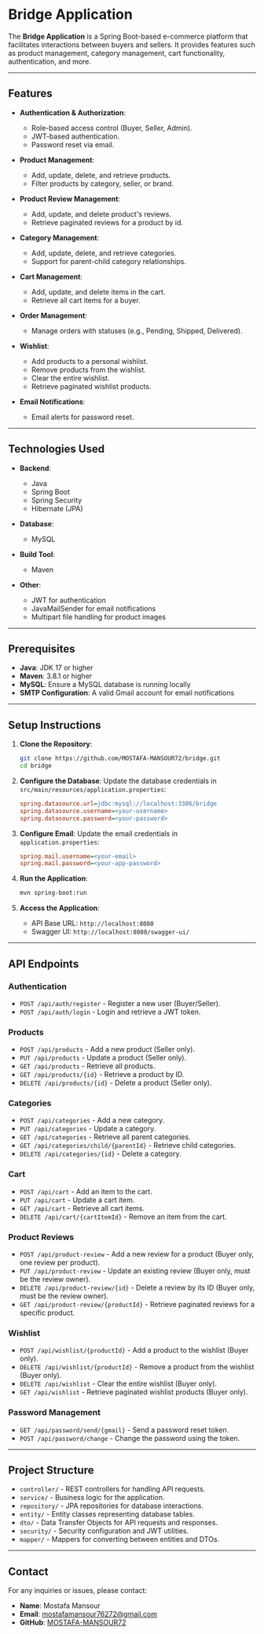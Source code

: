 # Bridge Application

The **Bridge Application** is a Spring Boot-based e-commerce platform that facilitates interactions between buyers and sellers. It provides features such as product management, category management, cart functionality, authentication, and more.

---

## Features

- **Authentication & Authorization**:
    - Role-based access control (Buyer, Seller, Admin).
    - JWT-based authentication.
    - Password reset via email.

- **Product Management**:
    - Add, update, delete, and retrieve products.
    - Filter products by category, seller, or brand.

- **Product Review Management**:
    - Add, update, and delete product's reviews.
    - Retrieve paginated reviews for a product by id.

- **Category Management**:
    - Add, update, delete, and retrieve categories.
    - Support for parent-child category relationships.

- **Cart Management**:
    - Add, update, and delete items in the cart.
    - Retrieve all cart items for a buyer.

- **Order Management**:
    - Manage orders with statuses (e.g., Pending, Shipped, Delivered).

- **Wishlist**:
    - Add products to a personal wishlist.
    - Remove products from the wishlist.
    - Clear the entire wishlist.
    - Retrieve paginated wishlist products.

- **Email Notifications**:
    - Email alerts for password reset.

---

## Technologies Used

- **Backend**:
    - Java
    - Spring Boot
    - Spring Security
    - Hibernate (JPA)

- **Database**:
    - MySQL

- **Build Tool**:
    - Maven

- **Other**:
    - JWT for authentication
    - JavaMailSender for email notifications
    - Multipart file handling for product images

---

## Prerequisites

- **Java**: JDK 17 or higher
- **Maven**: 3.8.1 or higher
- **MySQL**: Ensure a MySQL database is running locally
- **SMTP Configuration**: A valid Gmail account for email notifications

---

## Setup Instructions

1. **Clone the Repository**:
   ```bash
   git clone https://github.com/MOSTAFA-MANSOUR72/bridge.git
   cd bridge
   ```

2. **Configure the Database**:
   Update the database credentials in `src/main/resources/application.properties`:
   ```ini
   spring.datasource.url=jdbc:mysql://localhost:3306/bridge
   spring.datasource.username=<your-username>
   spring.datasource.password=<your-password>
   ```

3. **Configure Email**:
   Update the email credentials in `application.properties`:
   ```ini
   spring.mail.username=<your-email>
   spring.mail.password=<your-app-password>
   ```

4. **Run the Application**:
   ```bash
   mvn spring-boot:run
   ```

5. **Access the Application**:
    - API Base URL: `http://localhost:8080`
    - Swagger UI: `http://localhost:8080/swagger-ui/`

---

## API Endpoints

### Authentication
- `POST /api/auth/register` - Register a new user (Buyer/Seller).
- `POST /api/auth/login` - Login and retrieve a JWT token.

### Products
- `POST /api/products` - Add a new product (Seller only).
- `PUT /api/products` - Update a product (Seller only).
- `GET /api/products` - Retrieve all products.
- `GET /api/products/{id}` - Retrieve a product by ID.
- `DELETE /api/products/{id}` - Delete a product (Seller only).

### Categories
- `POST /api/categories` - Add a new category.
- `PUT /api/categories` - Update a category.
- `GET /api/categories` - Retrieve all parent categories.
- `GET /api/categories/child/{parentId}` - Retrieve child categories.
- `DELETE /api/categories/{id}` - Delete a category.

### Cart
- `POST /api/cart` - Add an item to the cart.
- `PUT /api/cart` - Update a cart item.
- `GET /api/cart` - Retrieve all cart items.
- `DELETE /api/cart/{cartItemId}` - Remove an item from the cart.

### Product Reviews
- `POST /api/product-review` - Add a new review for a product (Buyer only, one review per product).
- `PUT /api/product-review` - Update an existing review (Buyer only, must be the review owner).
- `DELETE /api/product-review/{id}` - Delete a review by its ID (Buyer only, must be the review owner).
- `GET /api/product-review/{productId}` - Retrieve paginated reviews for a specific product.

### Wishlist
- `POST /api/wishlist/{productId}` - Add a product to the wishlist (Buyer only).
- `DELETE /api/wishlist/{productId}` - Remove a product from the wishlist (Buyer only).
- `DELETE /api/wishlist` - Clear the entire wishlist (Buyer only).
- `GET /api/wishlist` - Retrieve paginated wishlist products (Buyer only).

### Password Management
- `GET /api/password/send/{gmail}` - Send a password reset token.
- `POST /api/password/change` - Change the password using the token.

---

## Project Structure

- `controller/` - REST controllers for handling API requests.
- `service/` - Business logic for the application.
- `repository/` - JPA repositories for database interactions.
- `entity/` - Entity classes representing database tables.
- `dto/` - Data Transfer Objects for API requests and responses.
- `security/` - Security configuration and JWT utilities.
- `mapper/` - Mappers for converting between entities and DTOs.

---

## Contact

For any inquiries or issues, please contact:
- **Name**: Mostafa Mansour
- **Email**: mostafamansour76272@gmail.com
- **GitHub**: [MOSTAFA-MANSOUR72](https://github.com/MOSTAFA-MANSOUR72)